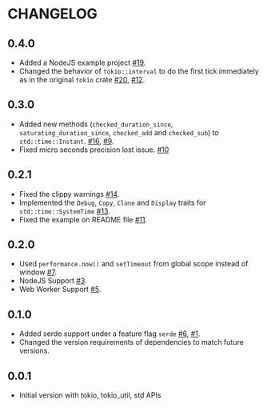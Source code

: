 # CHANGELOG

## 0.4.0

- Added a NodeJS example project [#19](https://github.com/whizsid/wasmtimer-rs/pull/19).
- Changed the behavior of `tokio::interval` to do the first tick immediately as in the original `tokio` crate [#20](https://github.com/whizsid/wasmtimer-rs/pull/20), [#12](https://github.com/whizsid/wasmtimer-rs/issues/12).

## 0.3.0

- Added new methods (`checked_duration_since`, `saturating_duration_since`, `checked_add` and `checked_sub`) to `std::time::Instant`. [#16](https://github.com/whizsid/wasmtimer-rs/pull/16), [#9](https://github.com/whizsid/wasmtimer-rs/issues/9).
- Fixed micro seconds precision lost issue. [#10](https://github.com/whizsid/wasmtimer-rs/issues/10)

## 0.2.1

- Fixed the clippy warnings [#14](https://github.com/whizsid/wasmtimer-rs/pull/14).
- Implemented the `Debug`, `Copy`, `Clone` and `Display` traits for `std::time::SystemTime` [#13](https://github.com/whizsid/wasmtimer-rs/pull/13).
- Fixed the example on README file [#11](https://github.com/whizsid/wasmtimer-rs/pull/11).

## 0.2.0

- Used `performance.now()` and `setTimeout` from global scope instead of window [#7](https://github.com/whizsid/wasmtimer-rs/pull/7).
- NodeJS Support [#3](https://github.com/whizsid/wasmtimer-rs/issues/3).
- Web Worker Support [#5](https://github.com/whizsid/wasmtimer-rs/issues/5).

## 0.1.0

- Added serde support under a feature flag `serde` [#6](https://github.com/whizsid/wasmtimer-rs/pull/6), [#1](https://github.com/whizsid/wasmtimer-rs/issues/1).
- Changed the version requirements of dependencies to match future versions.

## 0.0.1

- Initial version with tokio, tokio_util, std APIs
